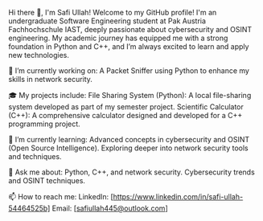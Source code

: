 Hi there 👋, I'm Safi Ullah!
Welcome to my GitHub profile! I'm an undergraduate Software Engineering student at Pak Austria Fachhochschule IAST, deeply passionate about cybersecurity and OSINT engineering.
My academic journey has equipped me with a strong foundation in Python and C++, and I’m always excited to learn and apply new technologies.

🔭 I’m currently working on:
A Packet Sniffer using Python to enhance my skills in network security.

🎓 My projects include:
File Sharing System (Python): A local file-sharing system developed as part of my semester project.
Scientific Calculator (C++): A comprehensive calculator designed and developed for a C++ programming project.

🌱 I’m currently learning:
Advanced concepts in cybersecurity and OSINT (Open Source Intelligence).
Exploring deeper into network security tools and techniques.

💬 Ask me about:
Python, C++, and network security.
Cybersecurity trends and OSINT techniques.

📫 How to reach me:
LinkedIn: [https://www.linkedin.com/in/safi-ullah-54464525b]
Email: [safiullah445@outlook.com]
